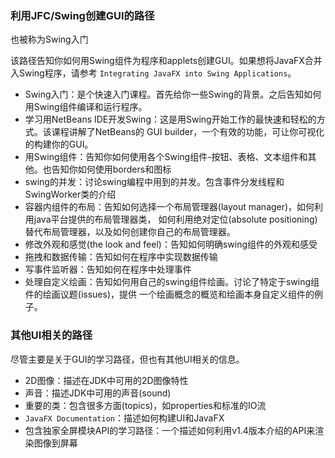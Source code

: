 ### 利用JFC/Swing创建GUI的路径
也被称为Swing入门

该路径告知你如何用Swing组件为程序和applets创建GUI。如果想将JavaFX合并入Swing程序，请参考
`Integrating JavaFX into Swing Applications`。
- Swing入门：是个快速入门课程。首先给你一些Swing的背景。之后告知如何用Swing组件编译和运行程序。
- 学习用NetBeans IDE开发Swing：这是用Swing开始工作的最快速和轻松的方式。该课程讲解了NetBeans的
GUI builder，一个有效的功能，可让你可视化的构建你的GUI。
- 用Swing组件：告知你如何使用各个Swing组件-按钮、表格、文本组件和其他。也告知你如何使用borders和图标
- swing的并发：讨论swing编程中用到的并发。包含事件分发线程和SwingWorker类的介绍
- 容器内组件的布局：告知如何选择一个布局管理器(layout manager)，如何利用java平台提供的布局管理器类，
如何利用绝对定位(absolute positioning)替代布局管理器，以及如何创建你自己的布局管理器。
- 修改外观和感觉(the look and feel)：告知如何明确swing组件的外观和感受
- 拖拽和数据传输：告知如何在程序中实现数据传输
- 写事件监听器：告知如何在程序中处理事件
- 处理自定义绘画：告知如何用自己的swing组件绘画。讨论了特定于swing组件的绘画议题(issues)，提供
一个绘画概念的概览和绘画本身自定义组件的例子。

### 其他UI相关的路径
尽管主要是关于GUI的学习路径，但也有其他UI相关的信息。
- 2D图像：描述在JDK中可用的2D图像特性
- 声音：描述JDK中可用的声音(sound)
- 重要的类：包含很多方面(topics)，如properties和标准的IO流
- `JavaFX Documentation`：描述如何构建UI和JavaFX
- 包含独家全屏模块API的学习路径：一个描述如何利用v1.4版本介绍的API来渲染图像到屏幕